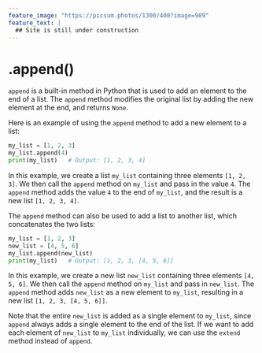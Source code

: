 ```yaml
---
feature_image: "https://picsum.photos/1300/400?image=989"
feature_text: |
  ## Site is still under construction 
---
```


# .append()


`append` is a built-in method in Python that is used to add an element to the end of a list. The `append` method modifies the original list by adding the new element at the end, and returns `None`.   

Here is an example of using the `append` method to add a new element to a list:   

```python
my_list = [1, 2, 3]
my_list.append(4)
print(my_list)   # Output: [1, 2, 3, 4]
```

In this example, we create a list `my_list` containing three elements `[1, 2, 3]`. We then call the `append` method on `my_list` and pass in the value `4`. The `append` method adds the value `4` to the end of `my_list`, and the result is a new list `[1, 2, 3, 4]`.   

The `append` method can also be used to add a list to another list, which concatenates the two lists:   

```python
my_list = [1, 2, 3]
new_list = [4, 5, 6]
my_list.append(new_list)
print(my_list)   # Output: [1, 2, 3, [4, 5, 6]]
```

In this example, we create a new list `new_list` containing three elements `[4, 5, 6]`. We then call the `append` method on `my_list` and pass in `new_list`. The `append` method adds `new_list` as a new element to `my_list`, resulting in a new list `[1, 2, 3, [4, 5, 6]]`.   

Note that the entire `new_list` is added as a single element to `my_list`, since `append` always adds a single element to the end of the list. If we want to add each element of `new_list` to `my_list` individually, we can use the `extend` method instead of `append`.   
